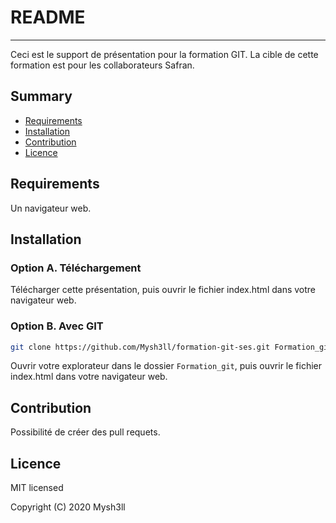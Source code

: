 README
======

-----------------------
Ceci est le support de présentation pour la formation GIT.
La cible de cette formation est pour les collaborateurs Safran.

Summary
----------------
- [Requirements](#requirements)
- [Installation](#installation)
- [Contribution](#contribution)
- [Licence](#licence)

Requirements
------------
Un navigateur web.

Installation
------------

### Option A. Téléchargement

Télécharger cette présentation, puis ouvrir le fichier index.html dans votre navigateur web.

### Option B. Avec GIT

```bash
git clone https://github.com/Mysh3ll/formation-git-ses.git Formation_git
```

Ouvrir votre explorateur dans le dossier `Formation_git`, puis ouvrir le fichier index.html dans votre navigateur web.

Contribution
------------

Possibilité de créer des pull requets.

Licence
------------
MIT licensed

Copyright (C) 2020 Mysh3ll
